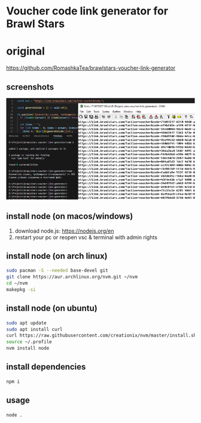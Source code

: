 # Voucher code link generator for Brawl Stars

# original

https://github.com/RomashkaTea/brawlstars-voucher-link-generator

## screenshots

![screenshot](screenshot.png?raw=true)

## install node (on macos/windows)

1. download node.js: https://nodejs.org/en
2. restart your pc or reopen vsc & terminal with admin rights

## install node (on arch linux)

```bash
sudo pacman -S --needed base-devel git
git clone https://aur.archlinux.org/nvm.git ~/nvm
cd ~/nvm
makepkg -si
```

## install node (on ubuntu)

```bash
sudo apt update
sudo apt install curl
curl https://raw.githubusercontent.com/creationix/nvm/master/install.sh | bash
source ~/.profile
nvm install node
```

## install dependencies

```bash
npm i
```

## usage

```bash
node .
```
